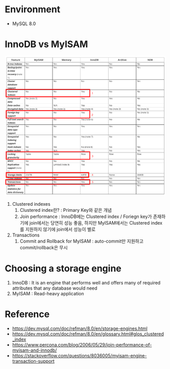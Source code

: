 # Environment
* MySQL 8.0

# InnoDB vs MyISAM
![alt text](innodb_vs_myisam.png)<br>
1. Clustered indexes<br>
    1) Clustered index란? : Primary Key와 같은 개념<br>
    2) Join performance : InnoDB에는 Clustered index / Foriegn key가 존재하기에 join에서는 당연히 성능 좋음, 하지만 MyISAM에서는 Clustered index를 지원하지 않기에 join에서 성능이 별로<br>
2. Transactions<br>
    1) Commit and Rollback for MyISAM : auto-commit만 지원하고 commit/rollback은 무시<br>

# Choosing a storage engine
1. InnoDB : It is an engine that performs well and offers many of required attributes that any database would need
2. MyISAM : Read-heavy application

# Reference
* https://dev.mysql.com/doc/refman/8.0/en/storage-engines.html
* https://dev.mysql.com/doc/refman/8.0/en/glossary.html#glos_clustered_index
* https://www.percona.com/blog/2006/05/29/join-performance-of-myisam-and-innodb/
* https://stackoverflow.com/questions/8036005/myisam-engine-transaction-support
